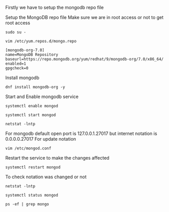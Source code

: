 
Firstly we have to setup the mongodb repo file

Setup the MongoDB repo file 
Make sure we are in root access or not to get root access
 ```
 sudo su -
 ```

```
vim /etc/yum.repos.d/mongo.repo
```

```
[mongodb-org-7.0]
name=MongoDB Repository
baseurl=https://repo.mongodb.org/yum/redhat/9/mongodb-org/7.0/x86_64/
enabled=1
gpgcheck=0
```

Install mongodb
```
dnf install mongodb-org -y
```
Start and Enable mongodb service
```
systemctl enable mongod
```
```
systemctl start mongod
```
```
netstat -lntp
```
For mongodb default open port is 127.0.0.1.27017 but internet notation is 0.0.0.0.27017
For update notation
```
vim /etc/mongod.conf
```
Restart the service to make the changes affected
```
systemctl restart mongod
```
To check notation was changed or not 
```
netstat -lntp
```
```
systemctl status mongod
```
```
ps -ef | grep mongo
```